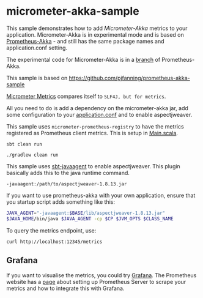 # micrometer-akka-sample

This sample demonstrates how to add *Micrometer-Akka* metrics to your application.
Micrometer-Akka is in experimental mode and is based on [Prometheus-Akka](https://github.com/Workday/prometheus-akka) - and still has the same package names and application.conf setting.

The experimental code for Micrometer-Akka is in a [branch](https://github.com/pjfanning/prometheus-akka/tree/micrometer-akka) of Prometheus-Akka.

This sample is based on https://github.com/pjfanning/prometheus-akka-sample

[Micrometer Metrics](http://micrometer.io/) compares itself to `SLF4J, but for metrics`.

All you need to do is add a dependency on the micrometer-akka jar, add some configuration to your [application.conf](https://github.com/pjfanning/micrometer-akka-sample/blob/master/src/main/resources/application.conf) and to enable aspectjweaver.

This sample uses `micrometer-prometheus-registry` to have the metrics registered as Prometheus client metrics.
This is setup in [Main.scala](https://github.com/pjfanning/micrometer-akka-sample/blob/master/src/main/scala/com/example/akka/Main.scala).

```sbt clean run```

```./gradlew clean run```

This sample uses [sbt-javaagent](https://github.com/sbt/sbt-javaagent) to enable aspectjweaver.
This plugin basically adds this to the java runtime command.

```-javaagent:/path/to/aspectjweaver-1.8.13.jar```

If you want to use prometheus-akka with your own application, ensure that you startup script adds something like this:

```bash
JAVA_AGENT="-javaagent:$BASE/lib/aspectjweaver-1.8.13.jar"
$JAVA_HOME/bin/java $JAVA_AGENT -cp $CP $JVM_OPTS $CLASS_NAME
```

To query the metrics endpoint, use:

```curl http://localhost:12345/metrics```

## Grafana

If you want to visualise the metrics, you could try [Grafana](http://docs.grafana.org/).
The Prometheus website has a [page](https://prometheus.io/docs/visualization/grafana/) about setting up Prometheus Server to scrape your metrics and how to integrate this with Grafana.
